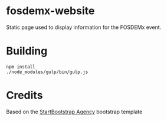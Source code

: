 # fosdemx-website

Static page used to display information for the FOSDEMx event.

# Building

```
npm install
./node_modules/gulp/bin/gulp.js
```

# Credits

Based on the [StartBootstrap Agency](https://github.com/BlackrockDigital/startbootstrap-agency) bootstrap template
